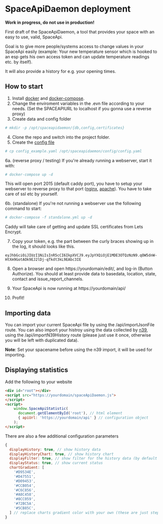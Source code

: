 # SpaceApiDaemon deployment

**Work in progress, do not use in production!**

First draft of the SpaceApiDaemon, a tool that provides your space with an easy to use, valid, SpaceApi.

Goal is to give more people/systems access to change values in your SpaceApi easily (example: Your new temperature sensor which is hooked to an esp gets his own access token and can update temperature readings etc. by itself).

It will also provide a history for e.g. your opening times.

## How to start
1. Install [docker](https://docs.docker.com/engine/installation/) and [docker-compose](https://docs.docker.com/compose/install/).
2. Change the enviroment variables in the .evn file according to your needs. (Set the SPACEAPIURL to localhost if you gonna use a reverse proxy)
3. Create data and config folder
```bash
# mkdir -p /opt/spaceapidaemon/{db,config,certificates}
```
4. Clone the repo and switch into the project folder.
5. Create the [config file](https://github.com/gidsi/SpaceApiDaemon/tree/master/spaceApiDaemon#config)
```bash
# cp config_example.yaml /opt/spaceapidaemon/config/config.yaml
```
6a. (reverse proxy / testing) If you're already running a webserver, start it with:
```bash
# docker-compose up -d
```
This will open port 2015 (default caddy port), you have to setup your webserver to reverse proxy to that port ([nginx](https://www.nginx.com/resources/admin-guide/reverse-proxy/), [apache](https://httpd.apache.org/docs/2.4/howto/reverse_proxy.html)). You have to take care of ssl etc by yourself.

6b. (standalone) If you're not running a webserver use the following command to start:
```bash
# docker-compose -f standalone.yml up -d
```
Caddy will take care of getting and update SSL certificates from Lets Encrypt.  

7. Copy your token, e.g. the part between the curly braces showing up in the log, it should looks like this. 
```
eyJhbGciOiJIUzI1NiIsInR5cCI6IkpXVCJ9.eyJpYXQiOjE1MDE3OTQzNzN9.qOW5dnW-HtXm9GotAOk9EJ2lDj-qTkdt3kL9EAbc3IE
```
8. Open a browser and open https://yourdomain/edit/, and log-in (Button Authorize). You should at least provide data to basedata, location, state, contact and issue_report_channels. 

9. Your SpaceApi is now running at https://yourdomain/api/

10. Profit!

## Importing data
You can import your current SpaceApi file by using the /api/importJsonFile route. You can also import your histroy using the data collected by [n39](http://spaceapi-stats.n39.eu), using the /api/importN39History route (please just use it once, otherwise you will be left with duplicated data).

**Note**:
Set your spacename before using the n39 import, it will be used for importing.

## Displaying statistics
Add the following to your website
```html
<div id="root"></div>
<script src="https://yourdomain/spaceApiDaemon.js">
</script>
<script>
    window.SpaceApiStatistic(
      document.getElementById('root'), // html element
      { apiUrl: 'https://yourdomain/api' } // configuration object
    );
</script>
```

There are also a few additional configuration parameters
````js
{
  displayHistory: true, // show history data
  displayHistoryChart: true, // show history chart
  displayFilter: true, // show filter for the history data (by default it shows the last year)
  displayStatus: true, // show current status
  chartGradient: [
    '#D9534E',
    '#D47551',
    '#D09453',
    '#CCB054',
    '#C6C856',
    '#A8C458',
    '#8CC059',
    '#72BC5A',
    '#5CB85C',
  ] // replace charts gradient color with your own (these are just steps, in total the system will generate a hundered different ones)
}
````